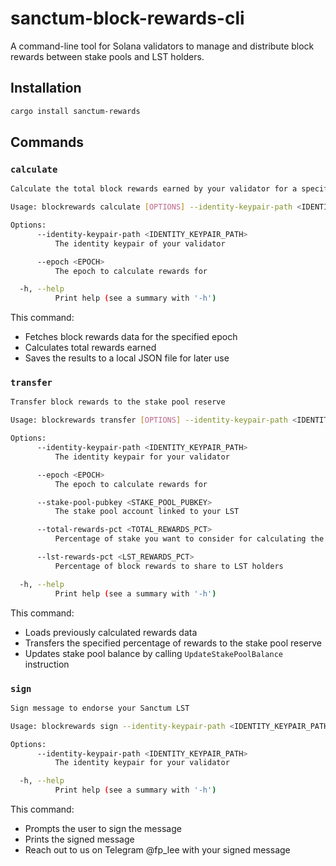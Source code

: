 # sanctum-block-rewards-cli

A command-line tool for Solana validators to manage and distribute block rewards between stake pools and LST holders.

## Installation

```bash
cargo install sanctum-rewards
```

## Commands

### `calculate`

```bash
Calculate the total block rewards earned by your validator for a specific epoch.

Usage: blockrewards calculate [OPTIONS] --identity-keypair-path <IDENTITY_KEYPAIR_PATH>

Options:
      --identity-keypair-path <IDENTITY_KEYPAIR_PATH>
          The identity keypair of your validator

      --epoch <EPOCH>
          The epoch to calculate rewards for

  -h, --help
          Print help (see a summary with '-h')
```

This command:
- Fetches block rewards data for the specified epoch
- Calculates total rewards earned
- Saves the results to a local JSON file for later use


### `transfer`

```bash
Transfer block rewards to the stake pool reserve

Usage: blockrewards transfer [OPTIONS] --identity-keypair-path <IDENTITY_KEYPAIR_PATH>

Options:
      --identity-keypair-path <IDENTITY_KEYPAIR_PATH>
          The identity keypair for your validator

      --epoch <EPOCH>
          The epoch to calculate rewards for

      --stake-pool-pubkey <STAKE_POOL_PUBKEY>
          The stake pool account linked to your LST

      --total-rewards-pct <TOTAL_REWARDS_PCT>
          Percentage of stake you want to consider for calculating the block rewards

      --lst-rewards-pct <LST_REWARDS_PCT>
          Percentage of block rewards to share to LST holders

  -h, --help
          Print help (see a summary with '-h')
```

This command:
- Loads previously calculated rewards data
- Transfers the specified percentage of rewards to the stake pool reserve
- Updates stake pool balance by calling `UpdateStakePoolBalance` instruction

### `sign`

```bash
Sign message to endorse your Sanctum LST

Usage: blockrewards sign --identity-keypair-path <IDENTITY_KEYPAIR_PATH>

Options:
      --identity-keypair-path <IDENTITY_KEYPAIR_PATH>
          The identity keypair for your validator

  -h, --help
          Print help (see a summary with '-h')
```

This command:
- Prompts the user to sign the message
- Prints the signed message
- Reach out to us on Telegram @fp_lee with your signed message
